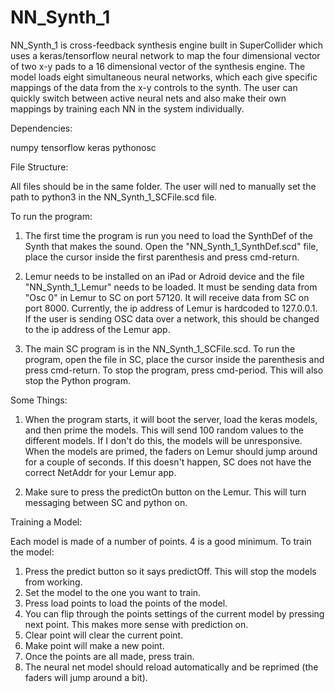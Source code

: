 # NN_Synth_1

NN_Synth_1 is cross-feedback synthesis engine built in SuperCollider which uses a keras/tensorflow neural network to map the four dimensional vector of two x-y pads to a 16 dimensional vector of the synthesis engine. The model loads eight simultaneous neural networks, which each give specific mappings of the data from the x-y controls to the synth. The user can quickly switch between active neural nets and also make their own mappings by training each NN in the system individually.

Dependencies:

numpy
tensorflow
keras
pythonosc

File Structure:

All files should be in the same folder. The user will ned to manually set the path to python3 in the NN_Synth_1_SCFile.scd file.

To run the program:

1) The first time the program is run you need to load the SynthDef of the Synth that makes the sound. Open the "NN_Synth_1_SynthDef.scd" file, place the cursor inside the first parenthesis and press cmd-return.

2) Lemur needs to be installed on an iPad or Adroid device and the file "NN_Synth_1_Lemur" needs to be loaded. It must be sending data from "Osc 0" in Lemur to SC on port 57120. It will receive data from SC on port 8000. Currently, the ip address of Lemur is hardcoded to 127.0.0.1. If the user is sending OSC data over a network, this should be changed to the ip address of the Lemur app.

3) The main SC program is in the NN_Synth_1_SCFile.scd. To run the program, open the file in SC, place the cursor inside the parenthesis and press cmd-return. To stop the program, press cmd-period. This will also stop the Python program.

Some Things:

1) When the program starts, it will boot the server, load the keras models, and then prime the models. This will send 100 random values to the different models. If I don't do this, the models will be unresponsive. When the models are primed, the faders on Lemur should jump around for a couple of seconds. If this doesn't happen, SC does not have the correct NetAddr for your Lemur app.

2) Make sure to press the predictOn button on the Lemur. This will turn messaging between SC and python on.

Training a Model:

Each model is made of a number of points. 4 is a good minimum. To train the model:

1) Press the predict button so it says predictOff. This will stop the models from working.
2) Set the model to the one you want to train.
3) Press load points to load the points of the model.
4) You can flip through the points settings of the current model by pressing next point. This makes more sense with prediction on.
5) Clear point will clear the current point.
6) Make point will make a new point.
7) Once the points are all made, press train. 
8) The neural net model should reload automatically and be reprimed (the faders will jump around a bit).